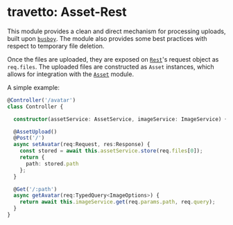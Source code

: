 travetto: Asset-Rest
===

This module provides a clean and direct mechanism for processing uploads, built upon [`busboy`](https://github.com/mscdex/busboy).  The module also provides some best practices with respect to temporary file deletion.

Once the files are uploaded, they are exposed on [`Rest`](https://github.com/travetto/travetto/tree/master/module/rest)'s request object as `req.files`. The uploaded files are constructed as `Asset` instances, which allows for integration with the [`Asset`](https://github.com/travetto/travetto/tree/master/module/asset) module.

A simple example:

```typescript
@Controller('/avatar')
class Controller {

  constructor(assetService: AssetService, imageService: ImageService) {}

  @AssetUpload()
  @Post('/')
  async setAvatar(req:Request, res:Response) {
    const stored = await this.assetService.store(req.files[0]);
    return {
      path: stored.path
    };
  }

  @Get('/:path')
  async getAvatar(req:TypedQuery<ImageOptions>) {
    return await this.imageService.get(req.params.path, req.query);
  }
}
```
